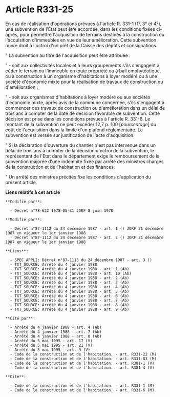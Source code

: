 # Article R331-25

En cas de réalisation d'opérations prévues à l'article R. 331-1 (1°, 3° et 4°), une subvention de l'Etat peut être accordée,
dans les conditions fixées ci-après, pour permettre l'acquisition de terrains destinés à la construction ou l'acquisition
d'immeubles en vue de leur amélioration. Cette subvention ouvre droit à l'octroi d'un prêt de la Caisse des dépôts et
consignations.

" La subvention au titre de l'acquisition peut être attribuée :

" - soit aux collectivités locales et à leurs groupements s'ils s'engagent à céder le terrain ou l'immeuble en toute
propriété ou à bail emphytéotique, ou à construction à un organisme d'habitations à loyer modéré ou à une société d'économie
mixte pour la réalisation de travaux de construction ou d'amélioration ;

" - soit aux organismes d'habitations à loyer modéré ou aux sociétés d'économie mixte, après avis de la commune concernée,
s'ils s'engagent à commencer des travaux de construction ou d'amélioration dans un délai de trois ans à compter de la date de
décision favorable de subvention. Cette décision est prise dans les conditions prévues à l'article R. 331-6. Le montant de la
subvention ne peut excéder 12,7 p. 100 [*pourcentage*] du coût de l'acquisition dans la limite d'un plafond réglementaire. La
subvention est versée sur justification de l'acte d'acquisition.

" Si la déclaration d'ouverture du chantier n'est pas intervenue dans un délai de trois ans à compter de la décision d'octroi
de la subvention, le représentant de l'Etat dans le département exige le remboursement de la subvention majorée d'une
indemnité fixée par arrêté des ministres chargés de la construction et de l'habitation et des finances.

" Un arrêté des ministres précités fixe les conditions d'application du présent article.

**Liens relatifs à cet article**

	**Codifié par**:

	  - Décret n°78-622 1978-05-31 JORF 8 juin 1978

	**Modifié par**:

	  - Décret n°87-1112 du 24 décembre 1987 - art. 1 () JORF 31 décembre 1987 en vigueur le 1er janvier 1988
	  - Décret n°87-1112 du 24 décembre 1987 - art. 2 () JORF 31 décembre 1987 en vigueur le 1er janvier 1988

	**Liens**:

	  - SPEC_APPLI: Décret n°87-1113 du 24 décembre 1987 - art. 3 ()
	  - TXT_SOURCE: Arrêté du 4 janvier 1988
	  - TXT_SOURCE: Arrêté du 4 janvier 1988 - art. 1 (Ab)
	  - TXT_SOURCE: Arrêté du 4 janvier 1988 - art. 10 (Ab)
	  - TXT_SOURCE: Arrêté du 4 janvier 1988 - art. 2 (Ab)
	  - TXT_SOURCE: Arrêté du 4 janvier 1988 - art. 3 (Ab)
	  - TXT_SOURCE: Arrêté du 4 janvier 1988 - art. 4 (Ab)
	  - TXT_SOURCE: Arrêté du 4 janvier 1988 - art. 5 (Ab)
	  - TXT_SOURCE: Arrêté du 4 janvier 1988 - art. 6 (Ab)
	  - TXT_SOURCE: Arrêté du 4 janvier 1988 - art. 7 (Ab)
	  - TXT_SOURCE: Arrêté du 4 janvier 1988 - art. 8 (Ab)
	  - TXT_SOURCE: Arrêté du 4 janvier 1988 - art. 9 (Ab)

	**Cité par**:

	  - Arrêté du 4 janvier 1988 - art. 4 (Ab)
	  - Arrêté du 4 janvier 1988 - art. 7 (Ab)
	  - Arrêté du 4 janvier 1988 - art. 8 (Ab)
	  - Arrêté du 5 mai 1995 - art. 17 (V)
	  - Arrêté du 5 mai 1995 - art. 21 (V)
	  - Arrêté du 5 mai 1995 - art. 9 (V)
	  - Code de la construction et de l'habitation. - art. R331-22 (M)
	  - Code de la construction et de l'habitation. - art. R331-83 (M)
	  - Code de la construction et de l'habitation. - art. R381-1 (V)
	  - Code de la construction et de l'habitation. - art. R381-4 (V)

	**Cite**:

	  - Code de la construction et de l'habitation. - art. R331-1 (M)
	  - Code de la construction et de l'habitation. - art. R331-6 (M)
